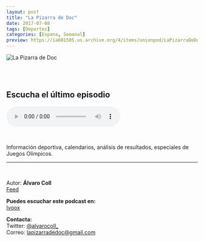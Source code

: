 ```yaml
---
layout: post
title: "La Pizarra de Doc"
date: 2017-07-08
tags: [Deportes]
categories: [Espana, Semanal]
preview: https://ia601505.us.archive.org/4/items/unionpod/LaPizarraDeDoc300.png
---
```


![La Pizarra de Doc](https://ia601505.us.archive.org/4/items/unionpod/LaPizarraDeDoc500.png)

<br/>
<br/>

## Escucha el último episodio

<!--reproductor-feed=http://www.ivoox.com/pizarra-de-doc_fg_f1256313_filtro_1.xml-->
<!--reproductor-start-->
<audio id="audio" preload="auto" controls="" src="http://www.ivoox.com/deporte-no-entiende-genero-sexo-ni_mf_25369529_feed_1.mp3"></audio>
<!--reproductor-end-->

<br/>  

Información deportiva, calendarios, análisis de resultados, especiales de Juegos Olímpicos.

_ _ _

<br>  

Autor: **Álvaro Coll**  
[Feed](http://www.ivoox.com/podcast-pizarra-de-doc_sq_f1256313_1.html)  


**Puedes escuchar este podcast en:**  
[Ivoox](http://www.ivoox.com/podcast-pizarra-de-doc_sq_f1256313_1.html)  



**Contacta:**  
Twitter: [@alvarocoll_](https://twitter.com/alvarocoll_)  
Correo: [lapizarradedoc@gmail.com](mailto:lapizarradedoc@gmail.com)  

